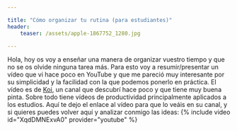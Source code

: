 ```yaml
---

title: "Cómo organizar tu rutina (para estudiantes)"
header:
    teaser: /assets/apple-1867752_1280.jpg

---
```


Hola, hoy os voy a enseñar una manera de organizar vuestro tiempo y que no se os olvide ninguna tarea más. Para esto voy a resumir/presentar un vídeo que vi hace poco en YouTube y que me pareció muy interesante por su simplicidad y la facilidad con la que podemos ponerlo en práctica. El vídeo es de [Koi](https://www.youtube.com/@KoiAcademy), un canal que descubrí hace poco y que tiene muy buena pinta. Sobre todo tiene vídeos de productividad principalmente aplicados a los estudios. Aquí te dejo el enlace al vídeo para que lo veáis en su canal, y si quieres puedes volver aquí y analizar conmigo las ideas:
{% include video id="XqdDMNExvA0" provider="youtube" %}


